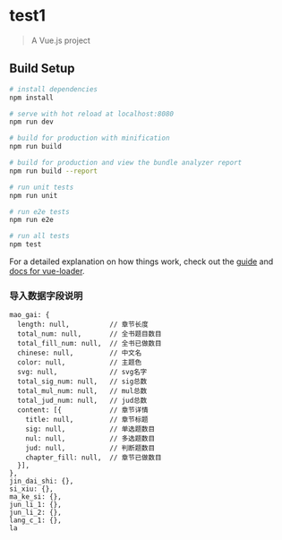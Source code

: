 # test1

> A Vue.js project

## Build Setup

``` bash
# install dependencies
npm install

# serve with hot reload at localhost:8080
npm run dev

# build for production with minification
npm run build

# build for production and view the bundle analyzer report
npm run build --report

# run unit tests
npm run unit

# run e2e tests
npm run e2e

# run all tests
npm test
```

For a detailed explanation on how things work, check out the [guide](http://vuejs-templates.github.io/webpack/) and [docs for vue-loader](http://vuejs.github.io/vue-loader).

### 导入数据字段说明
```$js
mao_gai: {
  length: null,          // 章节长度
  total_num: null,       // 全书题目数目
  total_fill_num: null,  // 全书已做数目
  chinese: null,         // 中文名
  color: null,           // 主题色
  svg: null,             // svg名字
  total_sig_num: null,   // sig总数
  total_mul_num: null,   // mul总数
  total_jud_num: null,   // jud总数
  content: [{            // 章节详情
    title: null,         // 章节标题
    sig: null,           // 单选题数目
    nul: null,           // 多选题数目
    jud: null,           // 判断题数目
    chapter_fill: null,  // 章节已做数目
  }],
},
jin_dai_shi: {},
si_xiu: {},
ma_ke_si: {},
jun_li_1: {},
jun_li_2: {},
lang_c_1: {},
la
```
